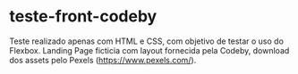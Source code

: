 # teste-front-codeby

Teste realizado apenas com HTML e CSS, com objetivo de testar o uso do Flexbox. 
Landing Page ficticia com layout fornecida pela Codeby, download dos assets pelo Pexels (https://www.pexels.com/).
